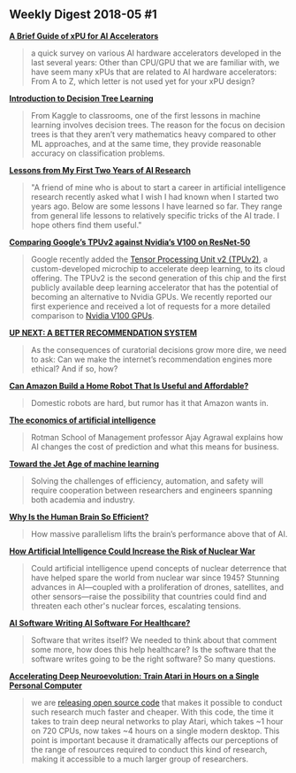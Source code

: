 ## Weekly Digest 2018-05 \#1

**[A Brief Guide of xPU for AI Accelerators](https://www.sigarch.org/a-brief-guide-of-xpu-for-ai-accelerators/)**
> a quick survey on various AI hardware accelerators developed in the last several years: Other than CPU/GPU that we are familiar with, we have seem many xPUs that are related to AI hardware accelerators: From A to Z, which letter is not used yet for your xPU design? 

**[Introduction to Decision Tree Learning](https://heartbeat.fritz.ai/introduction-to-decision-tree-learning-cd604f85e236)**
> From Kaggle to classrooms, one of the first lessons in machine learning involves decision trees. The reason for the focus on decision trees is that they aren’t very mathematics heavy compared to other ML approaches, and at the same time, they provide reasonable accuracy on classification problems.

**[Lessons from My First Two Years of AI Research](http://web.mit.edu/tslvr/www/lessons_two_years.html)**
> "A friend of mine who is about to start a career in artificial intelligence research recently asked what I wish I had known when I started two years ago. Below are some lessons I have learned so far. They range from general life lessons to relatively specific tricks of the AI trade. I hope others find them useful."

**[Comparing Google’s TPUv2 against Nvidia’s V100 on ResNet-50](https://blog.riseml.com/comparing-google-tpuv2-against-nvidia-v100-on-resnet-50-c2bbb6a51e5e)**
> Google recently added the [Tensor Processing Unit v2 (TPUv2)](https://cloudplatform.googleblog.com/2018/02/Cloud-TPU-machine-learning-accelerators-now-available-in-beta.html), a custom-developed microchip to accelerate deep learning, to its cloud offering. The TPUv2 is the second generation of this chip and the first publicly available deep learning accelerator that has the potential of becoming an alternative to Nvidia GPUs. We recently reported our first experience and received a lot of requests for a more detailed comparison to [Nvidia V100 GPUs](https://www.nvidia.com/en-us/data-center/tesla-v100/).

**[UP NEXT: A BETTER RECOMMENDATION SYSTEM](https://www.wired.com/story/creating-ethical-recommendation-engines/)**
> As the consequences of curatorial decisions grow more dire, we need to ask: Can we make the internet’s recommendation engines more ethical? And if so, how?

**[Can Amazon Build a Home Robot That Is Useful and Affordable?](https://spectrum.ieee.org/automaton/robotics/home-robots/amazon-home-robots)**
> Domestic robots are hard, but rumor has it that Amazon wants in.

**[The economics of artificial intelligence](https://www.mckinsey.com/business-functions/mckinsey-analytics/our-insights/the-economics-of-artificial-intelligence)**
> Rotman School of Management professor Ajay Agrawal explains how AI changes the cost of prediction and what this means for business.

**[Toward the Jet Age of machine learning](https://www.oreilly.com/ideas/toward-the-jet-age-of-machine-learning)**
> Solving the challenges of efficiency, automation, and safety will require cooperation between researchers and engineers spanning both academia and industry.

**[Why Is the Human Brain So Efficient?](http://nautil.us/issue/59/connections/why-is-the-human-brain-so-efficient)**
> How massive parallelism lifts the brain’s performance above that of AI.

**[How Artificial Intelligence Could Increase the Risk of Nuclear War](https://www.rand.org/blog/articles/2018/04/how-artificial-intelligence-could-increase-the-risk.html)**
> Could artificial intelligence upend concepts of nuclear deterrence that have helped spare the world from nuclear war since 1945? Stunning advances in AI—coupled with a proliferation of drones, satellites, and other sensors—raise the possibility that countries could find and threaten each other's nuclear forces, escalating tensions.

**[AI Software Writing AI Software For Healthcare?](https://www.nextplatform.com/2018/04/26/ai-software-writing-ai-software-for-healthcare/)**
> Software that writes itself? We needed to think about that comment some more, how does this help healthcare? Is the software that the software writes going to be the right software? So many questions.

**[Accelerating Deep Neuroevolution: Train Atari in Hours on a Single Personal Computer](https://eng.uber.com/accelerated-neuroevolution/)**
> we are [releasing open source code](https://github.com/uber-common/deep-neuroevolution/tree/master/gpu_implementation) that makes it possible to conduct such research much faster and cheaper. With this code, the time it takes to train deep neural networks to play Atari, which takes ~1 hour on 720 CPUs, now takes ~4 hours on a single modern desktop. This point is important because it dramatically affects our perceptions of the range of resources required to conduct this kind of research, making it accessible to a much larger group of researchers.
